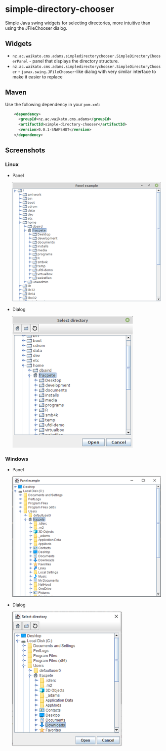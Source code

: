 # simple-directory-chooser
Simple Java swing widgets for selecting directories, more intuitive than using the JFileChooser dialog.

## Widgets

* `nz.ac.waikato.cms.adams.simpledirectorychooser.SimpleDirectoryChooserPanel` - panel that displays the 
  directory structure.
* `nz.ac.waikato.cms.adams.simpledirectorychooser.SimpleDirectoryChooser` - `javax.swing.JFileChooser`-like 
  dialog with very similar interface to make it easier to replace 


## Maven

Use the following dependency in your `pom.xml`:

```xml
    <dependency>
      <groupId>nz.ac.waikato.cms.adams</groupId>
      <artifactId>simple-directory-chooser</artifactId>
      <version>0.0.1-SNAPSHOT</version>
    </dependency>
```


## Screenshots

### Linux

* Panel

  ![Panel under Linux (default icons)](src/site/resources/panel-default-linux.png)


* Dialog

  ![Dialog under Linux (default icons)](src/site/resources/dialog-default-linux.png)


### Windows

* Panel

  ![Panel under Windows (default icons)](src/site/resources/panel-default-windows.png)


* Dialog

  ![Dialog under Windows (default icons)](src/site/resources/dialog-default-windows.png)
